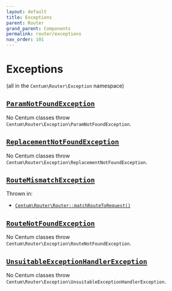 ```yaml
---
layout: default
title: Exceptions
parent: Router
grand_parent: Components
permalink: router/exceptions
nav_order: 101
---
```




# Exceptions

(all in the `Centum\Router\Exception` namespace)



## [`ParamNotFoundException`](https://github.com/SidRoberts/centum/blob/development/src/Router/Exception/ParamNotFoundException.php)

No Centum classes throw `Centum\Router\Exception\ParamNotFoundException`.



## [`ReplacementNotFoundException`](https://github.com/SidRoberts/centum/blob/development/src/Router/Exception/ReplacementNotFoundException.php)

No Centum classes throw `Centum\Router\Exception\ReplacementNotFoundException`.



## [`RouteMismatchException`](https://github.com/SidRoberts/centum/blob/development/src/Router/Exception/RouteMismatchException.php)

Thrown in:

- [`Centum\Router\Router::matchRouteToRequest()`](https://github.com/SidRoberts/centum/blob/development/src/Router/Router.php#L129)



## [`RouteNotFoundException`](https://github.com/SidRoberts/centum/blob/development/src/Router/Exception/RouteNotFoundException.php)

No Centum classes throw `Centum\Router\Exception\RouteNotFoundException`.



## [`UnsuitableExceptionHandlerException`](https://github.com/SidRoberts/centum/blob/development/src/Router/Exception/UnsuitableExceptionHandlerException.php)

No Centum classes throw `Centum\Router\Exception\UnsuitableExceptionHandlerException`.
